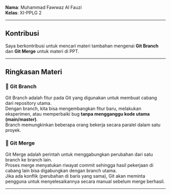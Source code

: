 
**Nama**: Muhammad Fawwaz Al Fauzi  
**Kelas**: XI-PPLG 2  

---

## Kontribusi
Saya berkontribusi untuk mencari materi tambahan mengenai **Git Branch** dan **Git Merge** untuk materi di PPT.  

---

## Ringkasan Materi

### 🔹 Git Branch
Git Branch adalah fitur pada Git yang digunakan untuk membuat cabang dari repository utama.  
Dengan branch, kita bisa mengembangkan fitur baru, melakukan eksperimen, atau memperbaiki bug **tanpa mengganggu kode utama (main/master)**.  
Branch memungkinkan beberapa orang bekerja secara paralel dalam satu proyek.  

### 🔹 Git Merge
Git Merge adalah perintah untuk menggabungkan perubahan dari satu branch ke branch lain.  
Proses merge menyatukan riwayat commit sehingga hasil pekerjaan di cabang lain bisa digabungkan dengan branch utama.  
Jika ada konflik (perubahan di baris yang sama), Git akan meminta pengguna untuk menyelesaikannya secara manual sebelum merge berhasil.  

---
